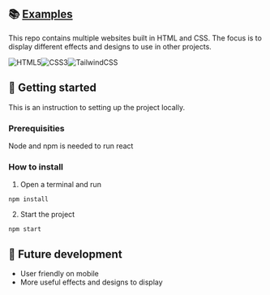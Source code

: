 ## :books: [Examples](examples/)

This repo contains multiple websites built in HTML and CSS. The focus is to display different effects and designs to use in other projects.

![HTML5](https://img.shields.io/badge/html5-%23E34F26.svg?style=for-the-badge&logo=html5&logoColor=white)![CSS3](https://img.shields.io/badge/css3-%231572B6.svg?style=for-the-badge&logo=css3&logoColor=white)![TailwindCSS](https://img.shields.io/badge/tailwindcss-%2338B2AC.svg?style=for-the-badge&logo=tailwind-css&logoColor=white)

## :seedling: Getting started

This is an instruction to setting up the project locally.

### Prerequisities

Node and npm is needed to run react

### How to install

1. Open a terminal and run

```
npm install
```

2. Start the project

```
npm start
```

## :triangular_flag_on_post: Future development

* User friendly on mobile 
* More useful effects and designs to display
